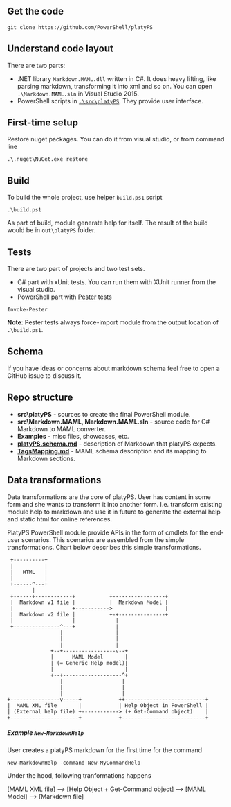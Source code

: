 ## Get the code

```
git clone https://github.com/PowerShell/platyPS
```

## Understand code layout

There are two parts: 

- .NET library `Markdown.MAML.dll` written in C#. It does heavy lifting, like parsing markdown, transforming it into xml and so on.
You can open `.\Markdown.MAML.sln` in Visual Studio 2015.
- PowerShell scripts in [`.\src\platyPS`](src\platyPS). They provide user interface.

## First-time setup

Restore nuget packages.
You can do it from visual studio, or from command line

```
.\.nuget\NuGet.exe restore
```

## Build

To build the whole project, use helper `build.ps1` script

```
.\build.ps1
```
As part of build, module generate help for itself.
The result of the build would be in `out\platyPS` folder.

## Tests

There are two part of projects and two test sets.

- C# part with xUnit tests. You can run them with XUnit runner from the visual studio.
- PowerShell part with [Pester](https://github.com/pester/Pester) tests

```
Invoke-Pester
```

**Note**: Pester tests always force-import module from the output location of `.\build.ps1`.

## Schema

If you have ideas or concerns about markdown schema feel free to open a GitHub issue to discuss it.

## Repo structure

 -  **src\platyPS** - sources to create the final PowerShell module.
 -  **src\Markdown.MAML, Markdown.MAML.sln** - source code for C# Markdown to MAML converter.
 -  **Examples** - misc files, showcases, etc.
 -  **[platyPS.schema.md](platyPS.schema.md)** - description of Markdown that platyPS expects.
 -  **[TagsMapping.md](TagsMapping.md)** - MAML schema description and its mapping to Markdown sections.

## Data transformations

Data transformations are the core of platyPS.
User has content in some form and she wants to transform it into another form.
I.e. transform existing module help to markdown and use it in future to generate the external help and static html for online references.

PlatyPS PowerShell module provide APIs in the form of cmdlets for the end-user scenarios.
This scenarios are assembled from the simple transformations. Chart below describes this simple transformations.

```
 +----------+
 |          |
 |   HTML   |
 |          |
 +------^---+
        |
 +------+------------+           +-----------------+
 |  Markdown v1 file |           |  Markdown Model |
 |                   +----------->                 |
 |  Markdown v2 file |           +-+---------------+
 |                   |             |
 +---------------^---+             |
                 |                 |
                 |                 |
                 |                 |
              +--+-----------------v--+
              |      MAML Model       |
              | (= Generic Help model)|
              |                       |
              +--+-------------------^+
                 |                   |
                 |                   |
                 |                   |
+----------------v-----+            ++--------------------------+
|  MAML XML file       |            | Help Object in PowerShell |
| (External help file) +------------> (+ Get-Command object)    |
+----------------------+            +---------------------------+
```

##### Example `New-MarkdownHelp`

User creates a platyPS markdown for the first time for the command

```
New-MarkdownHelp -command New-MyCommandHelp
```

Under the hood, following tranformations happens

[MAML XML file] --> [Help Object + Get-Command object] --> [MAML Model] --> [Markdown file]
